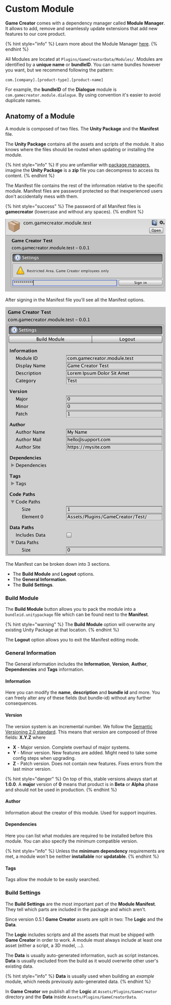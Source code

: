 # Custom Module

**Game Creator** comes with a dependency manager called **Module Manager**. It allows to add, remove and seamlessly update extensions that add new features to our core product.

{% hint style="info" %}
Learn more about the Module Manager [here](../module-manager.md).
{% endhint %}

All Modules are located at `Plugins/GameCreatorData/Modules/`. Modules are identified by a **unique name** or **bundleID**. You can name bundles however you want, but we recommend following the pattern:

```text
com.[company].[product-type].[product-name]
```

For example, the **bundleID** of the **Dialogue** module is `com.gamecreator.module.dialogue`. By using convention it's easier to avoid duplicate names. 

## Anatomy of a Module

A module is composed of two files. The **Unity Package** and the **Manifest** file.

The **Unity Package** contains all the assets and scripts of the module. It also knows where the files should be routed when updating or installing the module.

{% hint style="info" %}
If you are unfamiliar with [package managers](https://en.wikipedia.org/wiki/Package_manager), imagine the **Unity Package** is a **zip** file you can decompress to access its content.
{% endhint %}

The Manifest file contains the rest of the information relative to the specific module. Manifest files are password protected so that inexperienced users don't accidentally mess with them.

{% hint style="success" %}
The password of all Manifest files is **gamecreator** \(lowercase and without any spaces\).
{% endhint %}

![\(Example of Manifest file\)](../../../.gitbook/assets/custom-mm-manifest.png)

After signing in the Manifest file you'll see all the Manifest options.

![\(Custom Manifest file with testing values\)](../../../.gitbook/assets/custom-mm-manifest-file.png)

The Manifest can be broken down into 3 sections.

* The **Build Module** and **Logout** options.
* The **General Information**.
* The **Build Settings**.

### Build Module

The **Build Module** button allows you to pack the module into a `bundleid.unitypackage` file which can be found next to the **Manifest**.

{% hint style="warning" %}
The **Build Module** option will overwrite any existing Unity Package at that location.
{% endhint %}

The **Logout** option allows you to exit the Manifest editing mode.

### General Information

The General information includes the **Information**, **Version**, **Author**, **Dependencies** and **Tags** information.

#### Information

Here you can modify the **name**, **description** and **bundle id** and more. You can freely alter any of these fields \(but bundle-id\) without any further consequences.

#### Version

The version system is an incremental number. We follow the [Semantic Versioning 2.0 standard](https://semver.org/). This means that version are composed of three fields: **X.Y.Z** where

* **X** - Major version. Complete overhaul of major systems.
* **Y** - Minor version. New features are added. Might need to take some config steps when upgrading.
* **Z** - Patch version. Does not contain new features. Fixes errors from the last minor version.

{% hint style="danger" %}
On top of this, stable versions always start at **1.0.0**. A **major** version of **0** means that product is in **Beta** or **Alpha** phase and should not be used in production.
{% endhint %}

#### Author

Information about the creator of this module. Used for support inquiries.

#### Dependencies

Here you can list what modules are required to be installed before this module. You can also specify the minimum compatible version.

{% hint style="info" %}
Unless the **minimum dependency** requirements are met, a module won't be neither **installable** nor **updatable**.
{% endhint %}

#### Tags

Tags allow the module to be easily searched.

### Build Settings

The **Build Settings** are the most important part of the **Module Manifest**. They tell which parts are included in the package and which aren't.

Since version 0.5.1 **Game Creator** assets are split in two: The **Logic** and the **Data**.

The **Logic** includes scripts and all the assets that must be shipped with **Game Creator** in order to work. A module must always include at least one asset \(either a script, a 3D model, ...\).

The **Data** is usually auto-generated information, such as script instances. **Data** is usually excluded from the build as it would overwrite other user's existing data.

{% hint style="info" %}
**Data** is usually used when building an _example_ module, which needs previously auto-generated data.
{% endhint %}

In **Game Creator** we publish all the **Logic** at `Assets/Plugins/GameCreator` directory and the **Data** inside `Assets/Plugins/GameCreatorData`.

